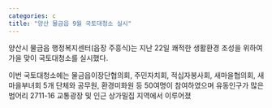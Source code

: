 ```yaml
---
categories: c
title: "양산 물금읍 9월 국토대청소 실시"
---
```

양산시 물금읍 행정복지센터(읍장 주흥식)는 지난 22일 쾌적한 생활환경 조성을 위하여 가을 맞이 국토대청소를 실시했다.

이번 국토대청소에는 물금읍이장단협의회, 주민자치회, 적십자봉사회, 새마을협의회, 새마을부녀회 5개 단체와 공무원, 환경미화원 등 50여명이 참여하였으며 유동인구가 많은 범어리 2711-16 교통광장 및 인근 상가밀집 지역에서 이루어졌